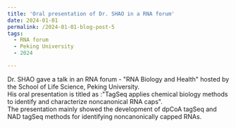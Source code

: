 ```yaml
---
title: 'Oral presentation of Dr. SHAO in a RNA forum'
date: 2024-01-01
permalink: /2024-01-01-blog-post-5
tags:
  - RNA forum
  - Peking University
  - 2024

---
```

Dr. SHAO gave a talk in an RNA forum - "RNA Biology and Health" hosted by the School of Life Science, Peking University.    
His oral presentation is titled as :"TagSeq applies chemical biology methods to identify and characterize noncanonical RNA caps".    
The  presentation mainly showed the development of dpCoA tagSeq and NAD tagSeq methods for identifying noncanonically capped RNAs.
